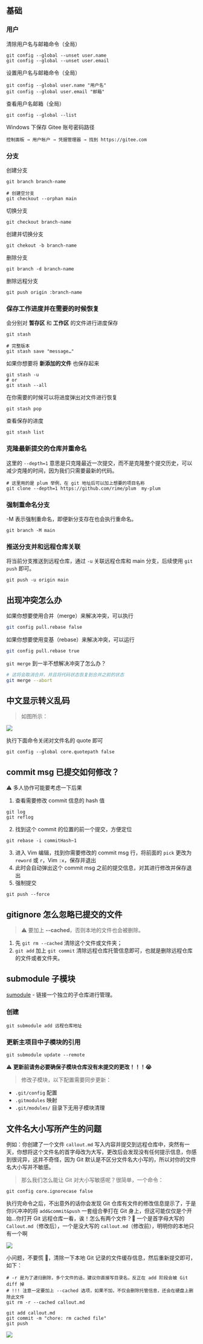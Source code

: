 ## 基础

### 用户

清除用户名与邮箱命令（全局）

```shell
git config --global --unset user.name
git config --global --unset user.email
```

设置用户名与邮箱命令（全局）

```shell
git config --global user.name "用户名"
git config --global user.email "邮箱"
```

查看用户名邮箱（全局）

```shell
git config --global --list
```

Windows 下保存 Gitee 账号密码路径

```
控制面板 → 用户帐户 → 凭据管理器 → 找到 https://gitee.com
```

### 分支

创建分支

```shell
git branch branch-name

# 创建空分支
git checkout --orphan main
```

切换分支

```shell
git checkout branch-name
```

创建并切换分支

```shell
git chekout -b branch-name
```

删除分支

```shell
git branch -d branch-name
```

删除远程分支

```shell
git push origin :branch-name
```

### 保存工作进度并在需要的时候恢复

会分别对 **暂存区** 和 **工作区** 的文件进行进度保存

```shell
git stash

# 完整版本
git stash save "message…"
```

如果你想要将 **新添加的文件** 也保存起来

```shell
git stash -u
# or
git stash --all
```

在你需要的时候可以将进度弹出对文件进行恢复

```shell
git stash pop
```

查看保存的进度

```shell
git stash list
```

### 克隆最新提交的仓库并重命名

这里的 `--depth=1` 意思是只克隆最近一次提交，而不是克隆整个提交历史，可以减少克隆的时间，因为我们只需要最新的代码。

```shell
# 这里用的是 plum 举例，在 git 地址后可以加上想要的项目名称
git clone --depth=1 https://github.com/rime/plum  my-plum
```

### 强制重命名分支

-M 表示强制重命名，即便新分支存在也会执行重命名。

```shell
git branch -M main
```

### 推送分支并和远程仓库关联

将当前分支推送到远程仓库，通过 `-u` 关联远程仓库和 main 分支，后续使用 `git push` 即可。

```shell
git push -u origin main
```

## 出现冲突怎么办

如果你想要使用合并（merge）来解决冲突，可以执行

```bash
git config pull.rebase false
```

如果你想要使用变基（rebase）来解决冲突，可以运行

```bash
git config pull.rebase true
```

`git merge` 到一半不想解决冲突了怎么办？

```bash
# 这将会取消合并，并且将代码状态恢复到合并之前的状态
git merge --abort
```

## 中文显示转义乱码

> 如图所示：

![](https://cdn.jsdelivr.net/gh/fengstats/blogcdn@main/2023/Git%20%E4%B8%AD%E6%96%87%E6%98%BE%E7%A4%BA%E8%BD%AC%E4%B9%89%E4%B9%B1%E7%A0%81.png)

执行下面命令关闭对文件名的 quote 即可

```shell
git config --global core.quotepath false
```

## commit msg 已提交如何修改？

⚠️ 多人协作可能要考虑一下后果

1. 查看需要修改 commit 信息的 hash 值

```shell
git log
git reflog
```

2. 找到这个 commit 的位置的前一个提交，方便定位

```shell
git rebase -i commitHash~1
```

3. 进入 Vim 编辑，找到你需要修改的 commit msg 行，将前面的 `pick` 更改为 `reword` 或 `r`，Vim `:x`，保存并退出
4. 此时会自动弹出这个 commit msg 之前的提交信息，对其进行修改并保存退出
5. 强制提交

```shell
git push --force
```

## gitignore 怎么忽略已提交的文件

> ⚠️ 要加上 **--cached**，否则本地的文件也会被删除。

1. 先 `git rm --cached` 清除这个文件或文件夹；
2. `git add` 加上 `git commit` 清除远程仓库托管信息即可，也就是删除远程仓库的文件或者文件夹。

## submodule 子模块

[sumodule](https://git-scm.com/book/zh/v2/Git-%E5%B7%A5%E5%85%B7-%E5%AD%90%E6%A8%A1%E5%9D%97) - 链接一个独立的子仓库进行管理。

### 创建

```shell
git submodule add 远程仓库地址
```

### 更新主项目中子模块的引用

```shell
git submodule update --remote
```

⚠️ **更新前请务必要确保子模块仓库没有未提交的更改！！！😭**

> 修改子模块，以下配置需要同步更新：

- `.git/config` 配置
- `.gitmodules` 映射
- `.git/modules/` 目录下无用子模块清理

## 文件名大小写所产生的问题

例如：你创建了一个文件 `callout.md` 写入内容并提交到远程仓库中，突然有一天，你想将这个文件名的首字母改为大写，更改后会发现没有任何提示信息，你感到很诧异，这并不奇怪，因为 Git 默认是不区分文件名大小写的，所以对你的文件名大小写并不敏感。

> 那么我们怎么能让 Git 对大小写敏感呢？很简单，一个命令：

```shell
git config core.ignorecase false
```

执行完命令之后，不出意外的话你会发现 Git 仓库有文件的修改信息提示了，于是你兴冲冲的将 `add&commit&push` 一套组合拳打在 Git 身上，但这可能仅仅是个开始…你打开 Git 远程仓库一看，诶！怎么有两个文件？🤨 一个是首字母大写的 `Callout.md`（修改后），一个是没大写的 `callout.md`（修改前），明明你的本地只有一个啊

![](https://cdn.jsdelivr.net/gh/fengstats/blogcdn@main/2023/Git-%E6%96%87%E4%BB%B6%E5%A4%A7%E5%B0%8F%E5%86%99%E7%9B%AE%E5%BD%95.png)

小问题，不要慌 👊，清除一下本地 Git 记录的文件缓存信息，然后重新提交即可，如下：

```shell
# -r 是为了递归删除，多个文件的话，建议你直接写目录名，反正在 add 阶段会被 Git diff 掉
# !!! 注意一定要加上 --cached 选项，如果不加，不仅会删除托管信息，还会在硬盘上删除此文件
git rm -r --cached callout.md

git add callout.md
git commit -m "chore: rm cached file"
git push
```

![](https://cdn.jsdelivr.net/gh/fengstats/blogcdn@main/2023/Git-%E6%96%87%E4%BB%B6%E5%A4%A7%E5%B0%8F%E5%86%99%E8%A7%A3%E5%86%B3%E6%B5%81%E7%A8%8B%E6%BC%94%E7%A4%BA.png)
